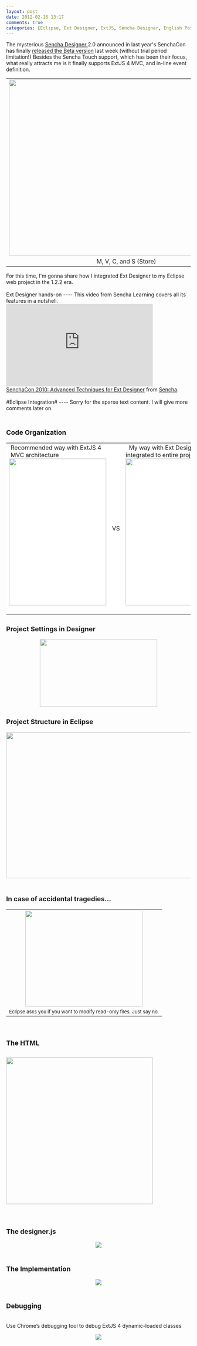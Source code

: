 ```yaml
---
layout: post
date: 2012-02-16 13:17
comments: true
categories: [Eclipse, Ext Designer, ExtJS, Sencha Designer, English Post]
---
```

The mysterious <a href="http://www.sencha.com/products/designer/" target="_blank">Sencha Designer </a>2.0 announced in last year's SenchaCon has finally <a href="http://www.sencha.com/blog/sencha-designer-2-beta-announcement/" target="_blank">released the Beta version</a> last week (without trial period limitation!) Besides the Sencha Touch support, which has been their focus, what really attracts me is it finally supports ExtJS 4 MVC, and in-line event definition.
<br />
<table align="center" cellpadding="0" cellspacing="0" class="tr-caption-container" style="margin-left: auto; margin-right: auto; text-align: center;"><tbody>
<tr><td style="text-align: center;"><a href="http://1.bp.blogspot.com/-LYWi2n6pROM/TzvYnjjwuNI/AAAAAAAABZo/mU7vwdea6Ag/s1600/%E6%9C%AA%E5%91%BD%E5%90%8D.png" imageanchor="1" style="margin-left: auto; margin-right: auto;"><img border="0" height="480" src="http://1.bp.blogspot.com/-LYWi2n6pROM/TzvYnjjwuNI/AAAAAAAABZo/mU7vwdea6Ag/s640/%E6%9C%AA%E5%91%BD%E5%90%8D.png" width="640" /></a></td></tr>
<tr><td class="tr-caption" style="text-align: center;">M, V, C, and S (Store)</td></tr>
</tbody></table>
For this time, I'm gonna share how I integrated Ext Designer to my Eclipse web project in the 1.2.2 era.<br />
<br />
Ext Designer hands-on
----
This video from Sencha Learning covers all its features in a nutshell.<br />
<!--more-->
<iframe allowfullscreen="" frameborder="0" height="225" mozallowfullscreen="" src="http://player.vimeo.com/video/17921733?title=0&amp;byline=0&amp;portrait=0&amp;color=4CC208" webkitallowfullscreen="" width="400"></iframe><br />
<a href="http://vimeo.com/17921733">SenchaCon 2010: Advanced Techniques for Ext Designer</a> from <a href="http://vimeo.com/sencha">Sencha</a>.<br />
<br />
#Eclipse Integration#
----
Sorry for the sparse text content. I will give more comments later on.<br />
<br />
<h2>
<span style="font-size: large;">

Code Organization</span></h2>
<table style="background:white;"><tbody>
<tr><td style="vertical-align: top;">&nbsp;Recommended way with ExtJS 4 &nbsp;MVC architecture<br />
<div class="separator" style="clear: both; text-align: center;">
<img border="0" height="400" src="http://4.bp.blogspot.com/-QkWQrN0RY4Q/Tzviw7k01LI/AAAAAAAABZ4/0EYodH8mEn0/s400/%E5%9C%96%E7%89%871.png" width="265" /></div>
<div>
<br /></div>
</td><td>VS</td><td style="vertical-align: top;">&nbsp;&nbsp;My way with Ext Designer integrated to entire project<br />
<div class="separator" style="clear: both; text-align: center;">
<img border="0" height="400" src="http://4.bp.blogspot.com/-yb6xljyfnnw/Tzviyi9J-vI/AAAAAAAABaA/lwNK-BzC2C8/s400/%25E5%259C%2596%25E7%2589%25872.png" width="233" /></div>
<br /></td></tr>
</tbody></table>
<h2>
<span style="font-size: large;">
Project Settings in Designer</span></h2>
<div class="separator" style="clear: both; text-align: center;">
<img border="0" height="185" src="http://3.bp.blogspot.com/-XOJI49R0plk/TzvjLizOFnI/AAAAAAAABaQ/_SqsnBmCE7M/s320/%25E5%259C%2596%25E7%2589%25874.png" width="320" /></div>
<div>
<h2>

<span style="font-size: large;">

Project Structure in Eclipse</span></h2>
<div class="separator" style="clear: both; text-align: center;">
<img border="0" height="398" src="http://4.bp.blogspot.com/-7caurFKVcGM/TzvjNGGlNnI/AAAAAAAABaY/N6R3cLRZHzw/s640/%25E6%259C%25AA%25E5%2591%25BD%25E5%2590%258D1.png" width="640" /></div>
<br />
<h2>

<span style="font-size: large;">
In case of accidental tragedies…</span></h2>
<table align="center" cellpadding="0" cellspacing="0" class="tr-caption-container" style="margin-left: auto; margin-right: auto; text-align: center;"><tbody>
<tr><td style="text-align: center;"><img border="0" height="262" src="http://1.bp.blogspot.com/-4Db_YUl385U/TzvdS5mFMaI/AAAAAAAABZw/URYCLc7XFoM/s320/%E6%9C%AA%E5%91%BD%E5%90%8D.png" width="320" /></td></tr>
<tr><td class="tr-caption" style="text-align: center;"><span style="font-size: small; text-align: -webkit-auto;">Eclipse asks you if you want to modify read-only files. Just say no.</span>
</td></tr>
</tbody></table>
<br />
<h2>

<span style="font-size: large;">
The HTML</span></h2>
<h2>
<img border="0" width="400" src="http://4.bp.blogspot.com/-hOFqIkTWuV4/Tzvko2-a_PI/AAAAAAAABag/53ksQ-X5gD4/s1600/%E6%9C%AA%E5%91%BD%E5%90%8D.png" /></h2>
<br />
<h2>

<span style="font-size: large;">

The designer.js</span></h2>
<div class="separator" style="clear: both; text-align: center;">
<img border="0" src="http://2.bp.blogspot.com/-TbaHWwi4wC4/TzvlTceXs2I/AAAAAAAABao/HorkoNvoeys/s1600/%E6%9C%AA%E5%91%BD%E5%90%8D.png" /></div>
<br />
<h2>


<span style="font-size: large;">

The Implementation</span></h2>
<div class="separator" style="clear: both; text-align: center;">
<img border="0" src="http://3.bp.blogspot.com/-pFRDeiJtD5w/Tzvlnu44T7I/AAAAAAAABaw/3acOgGijilU/s1600/%E6%9C%AA%E5%91%BD%E5%90%8D.png" /></div>
<br />
<h2>
<span style="font-size: large;">

Debugging</span></h2>
<br />
Use Chrome’s debugging tool to debug ExtJS 4 dynamic-loaded classes<br />
<div class="separator" style="clear: both; text-align: center;">
<img border="0" src="http://4.bp.blogspot.com/-OgBbM-VqceI/Tzvl2L5zZ1I/AAAAAAAABa4/eizszoym99I/s1600/%E5%9C%96%E7%89%875.png" /></div>
<div>
<br /></div>
</div>